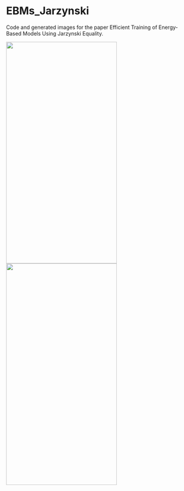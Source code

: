 # EBMs_Jarzynski
 Code and generated images for the paper Efficient Training of Energy-Based Models Using Jarzynski Equality.
 
<img src="generated_CIFAR-images_PCD.png"  width="300" height="600">
<img src="generated_CIFAR-images_Jar.png"  width="300" height="600">